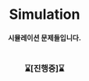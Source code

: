 <div align='center'>

# Simulation
#### 시뮬레이션 문제들입니다. <br><br>

### ⌛[**진행중**]⌛
<br>

<div align='left'>